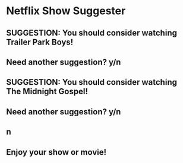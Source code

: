 # Netflix Show Suggester
## SUGGESTION: You should consider watching Trailer Park Boys!
## Need another suggestion? y/n
## SUGGESTION: You should consider watching The Midnight Gospel!
## Need another suggestion? y/n
## n
## Enjoy your show or movie!
